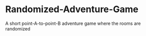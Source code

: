 # Randomized-Adventure-Game
A short point-A-to-point-B adventure game where the rooms are randomized
